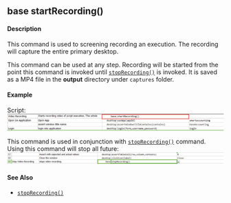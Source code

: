 ## <span class="command-type">base</span>&nbsp;<span class="command">startRecording()</span>

#### Description
This command is used to screening recording an execution.  The recording will capture the entire 
primary desktop. 

This command can be used at any step. Recording will be started from the point this command is 
invoked until [`stopRecording()`](stopRecording().html) is invoked.  It is saved as a MP4 file 
in the **output** directory under `captures` folder.

#### Example
Script:
![script](image/startRecording_02.png)

This command is used in conjunction with [`stopRecording()`](stopRecording().html) command. Using 
this command will stop all future:
![](image/startRecording_03.png)

#### See Also
* [`stopRecording()`](stopRecording().html)